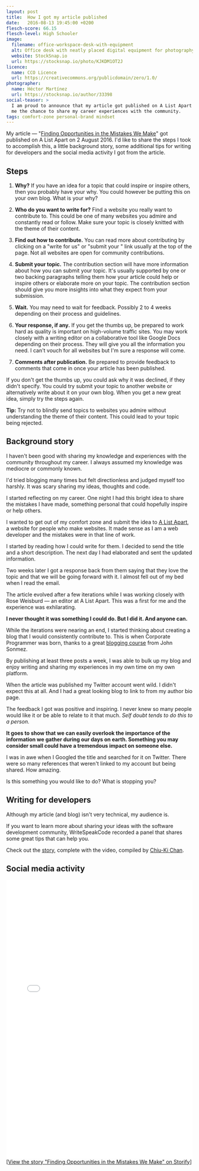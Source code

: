 ```yaml
---
layout: post
title:  How I got my article published
date:   2016-08-13 19:45:00 +0200
flesch-score: 66.15
flesch-level: High Schooler
image:
  filename: office-workspace-desk-with-equipment
  alt: Office desk with neatly placed digital equipment for photography
  website: StockSnap.io
  url: https://stocksnap.io/photo/KJKDM1OT2J
licence:
  name: CCO Licence
  url: https://creativecommons.org/publicdomain/zero/1.0/
photographer:
  name: Héctor Martínez
  url: https://stocksnap.io/author/33398
social-teaser: >
  I am proud to announce that my article got published on A List Apart giving
  me the chance to share my career experiences with the community.
tags: comfort-zone personal-brand mindset
---
```


My article —
"[Finding Opportunities in the Mistakes We Make](http://alistapart.com/article/finding-opportunities-in-the-mistakes-we-make)"
got published on A List Apart on 2 August 2016. I'd like to share the steps I
took to accomplish this, a little background story, some additional tips for
writing for developers and the social media activity I got from the article.

## Steps
1. **Why?**
   If you have an idea for a topic that could inspire or inspire others, then
   you probably have your why. You could however be putting this on your own
   blog. What is your why?

1. **Who do you want to write for?**
   Find a website you really want to contribute to. This could be one of many
   websites you admire and constantly read or follow. Make sure your topic is
   closely knitted with the theme of their content.

2. **Find out how to contribute.**
   You can read more about contributing by clicking on a
   "write for us" or "submit your <topic>" link usually at the top of the page.
   Not all websites are open for community contributions.

3. **Submit your topic.**
   The contribution section will have more information about how you can
   submit your topic. It's usually supported by one or two backing paragraphs
   telling them how your article could help or inspire others or elaborate
   more on your topic. The contribution section should give you more insights
   into what they expect from your submission.

4. **Wait.**
   You may need to wait for feedback. Possibly 2 to 4 weeks depending on their
   process and guidelines.

5. **Your response, if any.**
   If you get the thumbs up, be prepared to work hard as quality is important on
   high-volume traffic sites. You may work closely with a writing editor on a
   collaborative tool like Google Docs depending on their process. They will
   give you all the information you need. I can't vouch for all websites but
   I'm sure a response will come.

6. **Comments after publication.**
   Be prepared to provide feedback to comments that come in once your article
   has been published.

If you don't get the thumbs up, you could ask why it was declined, if they
didn't specify. You could try submit your topic to another website
or alternatively write about it on your own blog. When you get a new great
idea, simply try the steps again.

**Tip:** Try not to blindly send topics to websites you admire without
understanding the theme of their content. This could lead to your topic being
rejected.

## Background story
I haven't been good with sharing my knowledge and experiences with the community
throughout my career. I always assumed my knowledge was mediocre or commonly
known.

I'd tried blogging many times but felt directionless and judged myself
too harshly. It was scary sharing my ideas, thoughts and code.

I started reflecting on my career. One night I had this bright idea to share
the mistakes I have made, something personal that could hopefully inspire or
help others.

I wanted to get out of my comfort zone and submit the idea to
[A List Apart](http://alistapart.com/), a website for people who make
websites. It made sense as I am a web developer and the mistakes were in that
line of work.

I started by reading how I could write for them. I decided to send the title
and a short description. The next day I had elaborated and sent the updated
information.

Two weeks later I got a response back from them saying that they
love the topic and that we will be going forward with it. I almost fell out of
my bed when I read the email.

The article evolved after a few iterations while I was working closely with
Rose Weisburd — an editor at A List Apart. This was a first for me and the
experience was exhilarating.

**I never thought it was something I could do. But I did it. And anyone can.**

While the iterations were nearing an end, I started thinking about creating a
blog that I would consistently contribute to. This is when Corporate Programmer
was born, thanks to a great [blogging course](http://devcareerboost.com/blog-course/)
from John Sonmez.

By publishing at least three posts a week, I was able to bulk up my blog and
enjoy writing and sharing my experiences in my own time on my own platform.

When the article was published my Twitter account went wild. I didn't
expect this at all. And I had a great looking blog to link to from my author
bio page.

The feedback I got was positive and inspiring. I never knew so many people would
like it or be able to relate to it that much. *Self doubt tends to do this to
a person.*

**It goes to show that we can easily overlook the importance of the information
we gather during our days on earth. Something you may consider small could
have a tremendous impact on someone else.**

I was in awe when I Googled the title and searched for it on Twitter. There were
so many references that weren't linked to my account but being shared.
How amazing.

Is this something you would like to do? What is stopping you?

## Writing for developers
Although my article (and blog) isn't very technical, my audience is.

If you want to learn more about sharing your ideas with the software development
community, WriteSpeakCode recorded a panel that shares some great tips that can
help you.

Check out the
[story](https://storify.com/chiuki/writing-for-developers-panel-2016),
complete with the video,
compiled by [Chiu-Ki Chan](https://twitter.com/chiuki).

## Social media activity
<div class="storify"><iframe src="//storify.com/cbillowes/finding-opportunities-in-the-mistakes-we-make/embed?header=false&border=false" width="100%" height="750" frameborder="no" allowtransparency="true"></iframe><script src="//storify.com/cbillowes/finding-opportunities-in-the-mistakes-we-make.js?header=false&border=false"></script><noscript>[<a href="//storify.com/cbillowes/finding-opportunities-in-the-mistakes-we-make" target="_blank">View the story "Finding Opportunities in the Mistakes We Make" on Storify</a>]</noscript></div>
